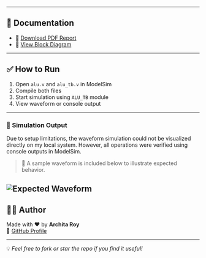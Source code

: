 
---

## 📄 Documentation

- 📘 [Download PDF Report](https://github.com/archita-2005/vlsi-projects-archita/blob/main/4bit_ALU_Project/doc/Alu_Project_Report.pdf)
- 🧩 [View Block Diagram](https://github.com/archita-2005/vlsi-projects-archita/blob/main/4bit_ALU_Project/doc/4bitALU_BD.png)
---

## ✅ How to Run

1. Open `alu.v` and `alu_tb.v` in ModelSim
2. Compile both files
3. Start simulation using `ALU_TB` module
4. View waveform or console output

---

### 🧪 Simulation Output

Due to setup limitations, the waveform simulation could not be visualized directly on my local system. However, all operations were verified using console outputs in ModelSim.

> 📄 A sample waveform is included below to illustrate expected behavior.

![Expected Waveform](../doc/sample_waveform.png)
---

## 👩‍💻 Author

Made with ❤️ by **Archita Roy**  
🔗 [GitHub Profile](https://github.com/archita-2005)

---

💡 *Feel free to fork or star the repo if you find it useful!*
